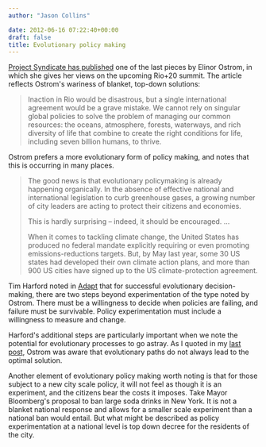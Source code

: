 ```yaml
---
author: "Jason Collins"

date: 2012-06-16 07:22:40+00:00
draft: false
title: Evolutionary policy making
---
```


[Project Syndicate has published](http://www.project-syndicate.org/commentary/green-from-the-grassroots) one of the last pieces by Elinor Ostrom, in which she gives her views on the upcoming Rio+20 summit. The article reflects Ostrom's wariness of blanket, top-down solutions:


<blockquote>Inaction in Rio would be disastrous, but a single international agreement would be a grave mistake. We cannot rely on singular global policies to solve the problem of managing our common resources: the oceans, atmosphere, forests, waterways, and rich diversity of life that combine to create the right conditions for life, including seven billion humans, to thrive.</blockquote>


Ostrom prefers a more evolutionary form of policy making, and notes that this is occurring in many places.


<blockquote>The good news is that evolutionary policymaking is already happening organically. In the absence of effective national and international legislation to curb greenhouse gases, a growing number of city leaders are acting to protect their citizens and economies.

This is hardly surprising – indeed, it should be encouraged. ...

When it comes to tackling climate change, the United States has produced no federal mandate explicitly requiring or even promoting emissions-reductions targets. But, by May last year, some 30 US states had developed their own climate action plans, and more than 900 US cities have signed up to the US climate-protection agreement.</blockquote>


Tim Harford noted in [Adapt](https://www.jasoncollins.blog/harfords-adapt-why-success-always-starts-with-failure/) that for successful evolutionary decision-making, there are two steps beyond experimentation of the type noted by Ostrom. There must be a willingness to decide when policies are failing, and failure must be survivable. Policy experimentation must include a willingness to measure and change.

Harford's additional steps are particularly important when we note the potential for evolutionary processes to go astray. As I quoted in my [last post](https://www.jasoncollins.blog/some-perspectives-on-elinor-ostrom/), Ostrom was aware that evolutionary paths do not always lead to the optimal solution.

Another element of evolutionary policy making worth noting is that for those subject to a new city scale policy, it will not feel as though it is an experiment, and the citizens bear the costs it imposes. Take Mayor Bloomberg's proposal to ban large soda drinks in New York. It is not a blanket national response and allows for a smaller scale experiment than a national ban would entail. But what might be described as policy experimentation at a national level is top down decree for the residents of the city.
